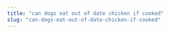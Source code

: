 ```yaml
---
title: "can dogs eat out of date chicken if cooked"
slug: "can-dogs-eat-out-of-date-chicken-if-cooked"
---
```


